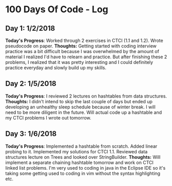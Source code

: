 # 100 Days Of Code - Log

## Day 1: 1/2/2018

**Today's Progress**: 
Worked through 2 exercises in CTCI (1.1 and 1.2). Wrote pseudocode on paper. 
**Thoughts:** Getting started with coding interview practice was a bit difficult because I was overwhelmed by the amount of material I realized I'd have to relearn and practice. But after finishing these 2 problems, I realized that it was pretty interesting and I could definitely practice everyday and slowly build up my skills. 

## Day 2: 1/5/2018

**Today's Progress**: I reviewed 2 lectures on hashtables from data structures. 
**Thoughts:** I didn't intend to skip the last couple of days but ended up developing an unhealthy sleep schedule because of winter break. I will need to be more diligent in the future. Will actual code up a hashtable and my CTCI problems I wrote out tomorrow.

## Day 3: 1/6/2018

**Today's Progress**: Implemented a hashtable from scratch. Added linear probing to it. Implemented my solutions for CTCI 1.1. Reviewed data structures lecture on Trees and looked over StringBuilder.
**Thoughts:** Will implement a separate chaining hashtable tomorrow and work on CTCI linked list problems. I'm very used to coding in java in the Eclipse IDE so it's taking some getting used to coding in vim without the syntax highlighting etc. 




